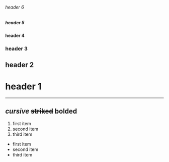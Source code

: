 ###### header 6
##### header 5
#### header 4
### header 3
## header 2
# header 1
---
*cursive*
~~striked~~
**bolded**
---
1. first item
2. second item
3. third item
* first item
* second item
* third item
